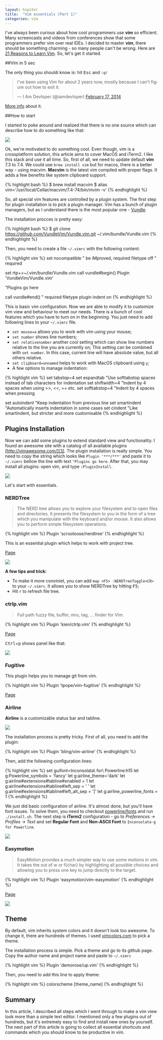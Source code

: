 ```yaml
---
layout: hipster
title:  "Vim essentials (Part 1)"
categories: vim
---
```

I've always been curious about how cool programmers use **vim** so efficient. Many screencasts and videos from conferences
show that some programmers prefer vim over real IDEs. I decided to master **vim**, there should be something charming - so many people can't be wrong. Here are [21 Reasons to Learn Vim][1]. So, let's get it started.

##Vim in 5 sec

The only thing you shouldi know is: hit <kbd>Esc</kbd> and `:q!`

<blockquote class="twitter-tweet" lang="en"><p lang="en" dir="ltr">I&#39;ve been using Vim for about 2 years now, mostly because I can&#39;t figure out how to exit it.</p>&mdash; I Am Devloper (@iamdevloper) <a href="https://twitter.com/iamdevloper/status/435555976687923200">February 17, 2014</a></blockquote>
<script async src="//platform.twitter.com/widgets.js" charset="utf-8"></script>

[More info](http://stackoverflow.com/questions/11828270/how-to-exit-the-vim-editor) about it.

##How to start

I started to poke around and realized that there is no one source which can describe how to do something like that:

<p>
<img src="{{ site.url }}/assets/vim/my.png" />
</p>

Ok, we're motivated to do something cool. Even though, vim is a crossplatform solution, this article aims to cover MacOS and iTerm2. I like this stack and use it all time. So, first of all, we need to update default **vim** 7.3 to 7.4. We could use `brew install vim` but for macos, there is a better way - using macvim. **Macvim** is the latest vim compiled with proper flags. It adds a few benefits like system clipboard support. 

{% highlight bash %}
$ brew install macvim
$ alias vim='/usr/local/Cellar/macvim/7.4-74/bin/mvim -v'
{% endhighlight %}

So, all special vim features are controlled by a plugin system.
The first step for plugin installation is to pick a plugin manager. Vim has a bunch of plugin managers, but as I understand there is the most popular one - [Vundle][2].

The installation procces is pretty easy:

{% highlight bash %}
$ git clone https://github.com/VundleVim/Vundle.vim.git ~/.vim/bundle/Vundle.vim
{% endhighlight %}

Then, you need to create a file `~/.vimrc` with the following content:

{% highlight vim %}
set nocompatible              " be iMproved, required
filetype off                  " required

set rtp+=~/.vim/bundle/Vundle.vim
call vundle#begin()
Plugin 'VundleVim/Vundle.vim'

"Plugins go here

call vundle#end()            " required
filetype plugin indent on
{% endhighlight %}

This is basic vim configuration. Now we are able to modify it to customize vim view and behaviour to meet our needs. There is a bunch of cool features which you have to turn on in the beginning. You just need to add following lines to your `~/.vimrc` file.

* `set mouse=a` allows you to work with vim using your mouse; 
* `set number` shows line numbers;
* `set relativenumber` another cool setting which can show line numbers relative to the line you are currently on; This setting can be combined with `set number`. In this case, current line will have absolute value, but all others relative.
* `set clipboard=unnamed` helps to work with MacOS clipboard using `y`;
* A few options to manage indentation:

{% highlight vim %}
set tabstop=4
set expandtab       "Use softtabstop spaces instead of tab characters for indentation
set shiftwidth=4    "Indent by 4 spaces when using >>, <<, == etc.
set softtabstop=4   "Indent by 4 spaces when pressing <TAB>

set autoindent      "Keep indentation from previous line
set smartindent     "Automatically inserts indentation in some cases
set cindent         "Like smartindent, but stricter and more customisable
{% endhighlight %}

## Plugins Installation

Now we can add some plugins to extend standard view and functionality. I found an awesome site with a catalog of all available plugins [http://vimawesome.com/][3]. The plugin installation is really simple. You need to copy the string which looks like `Plugin '***/***'` and paste it to `~/.vimrc` bellow the line with text `"Plugins go here`. After that, you may install all plugins: open vim, and type `:PluginInstall`.

<p>
<img src="{{ site.url }}/assets/vim/plugin-install.gif" />
</p>

Let's start with essentials.

### NERDTree

>The NERD tree allows you to explore your filesystem and to open files and directories. It presents the filesystem to you in the form of a tree which you manipulate with the keyboard and/or mouse. It also allows you to perform simple filesystem operations.

{% highlight vim %}
Plugin 'scrooloose/nerdtree'
{% endhighlight %}

This is an essential plugin which helps to work with project tree.

[Page](https://github.com/scrooloose/nerdtree)

<p>
<img src="{{ site.url }}/assets/vim/nerdtree.gif" />
</p>

**A few tips and trick:**

* To make it more conviniet, you can add `map <F5> :NERDTreeToggle<CR>` to your `~/.vimrc`. It allows you to show NERDTree by hitting <kbd>F5</kbd>;
* Hit `r` to refresh file tree.

### ctrlp.vim

> Full path fuzzy file, buffer, mru, tag, ... finder for Vim.

{% highlight vim %}
Plugin 'kien/ctrlp.vim'
{% endhighlight %}

[Page](https://github.com/kien/ctrlp.vim)

<kbd>Ctrl</kbd>+<kbd>p</kbd> shows panel like that: 

<p>
<img src="{{ site.url }}/assets/vim/ctrlp.gif" />
</p>

### Fugitive

This plugin helps you to manage git from vim.

{% highlight vim %}
Plugin 'tpope/vim-fugitive'
{% endhighlight %}

[Page](https://github.com/tpope/vim-fugitive)

### Airline

**Airline** is a customizable status bar and tabline.

<p>
<img src="https://github.com/bling/vim-airline/wiki/screenshots/demo.gif"/>
</p>

The installation process is pretty tricky.
First of all, you need to add the plugin:

{% highlight vim %}
Plugin 'bling/vim-airline'
{% endhighlight %}

Then, add the following configuration lines:

{% highlight vim %}
set guifont=Inconsolata\ for\ Powerline:h15
let g:Powerline_symbols = 'fancy'
let g:airline_theme='dark'
let g:airline#extensions#tabline#enabled = 1
let g:airline#extensions#tabline#left_sep = ' '
let g:airline#extensions#tabline#left_alt_sep = '|'
let g:airline_powerline_fonts = 1
{% endhighlight %}

We just did basic configuration of airline. It's almost done, but you'll have font issues. To solve them, you need to checkout [powerline/fonts](https://github.com/powerline/fonts) and run `./install.sh`. The next step is **iTerm2** configuration - go to *Preferences* -> *Profiles* -> *Text* and set **Regular Font** and **Non-ASCII Font** to `Inconsolata-g for Powerline`.

<p>
<img src="{{ site.url }}/assets/vim/iterm-conf.png" />
</p>

### Easymotion

>EasyMotion provides a much simpler way to use some motions in vim. It takes the <number> out of <number>w or <number>f{char} by highlighting all possible choices and allowing you to press one key to jump directly to the target.

{% highlight vim %}
Plugin 'easymotion/vim-easymotion'
{% endhighlight %}

[Page](https://github.com/easymotion/vim-easymotion)

<p>
<img src="https://camo.githubusercontent.com/d5f800b9602faaeccc2738c302776a8a11797a0e/68747470733a2f2f662e636c6f75642e6769746875622e636f6d2f6173736574732f333739373036322f323033393335392f61386539333864362d383939662d313165332d383738392d3630303235656138333635362e676966" />
</p>


## Theme

By default, vim inherits system colors and it doesn't look too awesome. To change it, there are hundreds of themes. I used [vimcolors.com](http://vimcolors.com/) to pick a theme. 

The installation process is simple. Pick a theme and go to its github page. Copy the author name and project name and paste to `~/.vimrc` 

{% highlight vim %}
Plugin 'demorose/up.vim'
{% endhighlight %}

Then, you need to add this line to apply theme:

{% highlight vim %}
colorscheme [theme_name]
{% endhighlight %}

## Summary

In this article, I described all steps which I went through to make a vim view look more than a simple text editor. 
I mentioned only a few plugins out of hundreds, but it's extremely easy to find and install new ones by yourself. The next part of this article is going to collect all
essential shortcuts and commands which you should know to be productive in vim.

[1]: http://www.jovicailic.org/2014/08/why-vim-21-reasons-to-learn-vim/
[2]: https://github.com/VundleVim/Vundle.vim
[3]: http://vimawesome.com/
